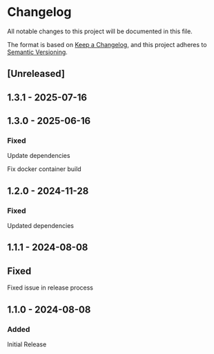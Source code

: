 # Changelog

All notable changes to this project will be documented in this file.

The format is based on [Keep a Changelog](https://keepachangelog.com/en/1.0.0/),
and this project adheres to [Semantic Versioning](https://semver.org/spec/v2.0.0.html).

## [Unreleased]

## 1.3.1 - 2025-07-16

## 1.3.0 - 2025-06-16

### Fixed

Update dependencies

Fix docker container build

## 1.2.0 - 2024-11-28

### Fixed

Updated dependencies

## 1.1.1 - 2024-08-08

## Fixed

Fixed issue in release process

## 1.1.0 - 2024-08-08

### Added

Initial Release
